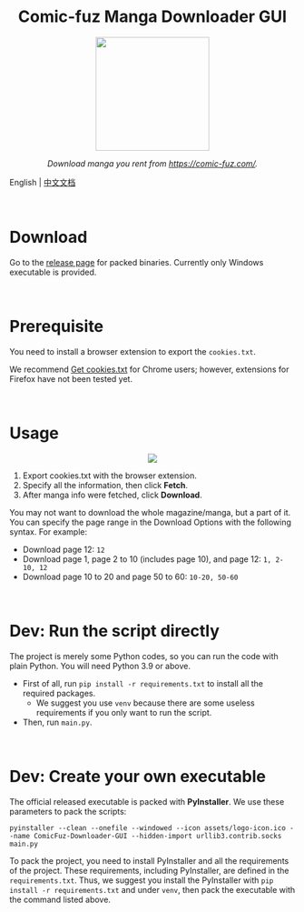 <h1 align="center">Comic-fuz Manga Downloader GUI</h1>
<p align="center"><img src="https://i.imgur.com/LhjPTdo.png" width=200 height=200></p>
<p align="center"><i>Download manga you rent from <a href="https://comic-fuz.com/">https://comic-fuz.com/</a>.</i></p>

English | [中文文档](docs/README_zh-CN.md)

<br>

# Download

Go to the [release page](https://github.com/ipid/ComicFuz-Downloader-GUI/releases) for packed binaries. Currently only Windows executable is provided.

<br>

# Prerequisite

You need to install a browser extension to export the `cookies.txt`. 

We recommend [Get cookies.txt](https://chrome.google.com/webstore/detail/get-cookiestxt/bgaddhkoddajcdgocldbbfleckgcbcid) for Chrome users; however, extensions for Firefox have not been tested yet.

<br>

# Usage

<p align="center"><img src="https://i.imgur.com/Buo5msj.png"></p>

1. Export cookies.txt with the browser extension.
2. Specify all the information, then click **Fetch**.
3. After manga info were fetched, click **Download**.

You may not want to download the whole magazine/manga, but a part of it. You can specify the page range in the Download Options with the following syntax. For example:

- Download page 12: `12`
- Download page 1, page 2 to 10 (includes page 10), and page 12: `1, 2-10, 12`
- Download page 10 to 20 and page 50 to 60: `10-20, 50-60`

<br>

# Dev: Run the script directly

The project is merely some Python codes, so you can run the code with plain Python.
You will need Python 3.9 or above.

- First of all, run `pip install -r requirements.txt` to install all the required packages.
  - We suggest you use `venv` because there are some useless requirements if you only want to run the script.
- Then, run `main.py`.

<br>

# Dev: Create your own executable

The official released executable is packed with **PyInstaller**. We use these parameters to pack the scripts:

```shell
pyinstaller --clean --onefile --windowed --icon assets/logo-icon.ico --name ComicFuz-Downloader-GUI --hidden-import urllib3.contrib.socks main.py
```

To pack the project, you need to install PyInstaller and all the requirements of the project. These requirements, including PyInstaller, are defined in the `requirements.txt`. Thus, we suggest you install the PyInstaller  with `pip install -r requirements.txt` and under `venv`, then pack the executable with the command listed above.
